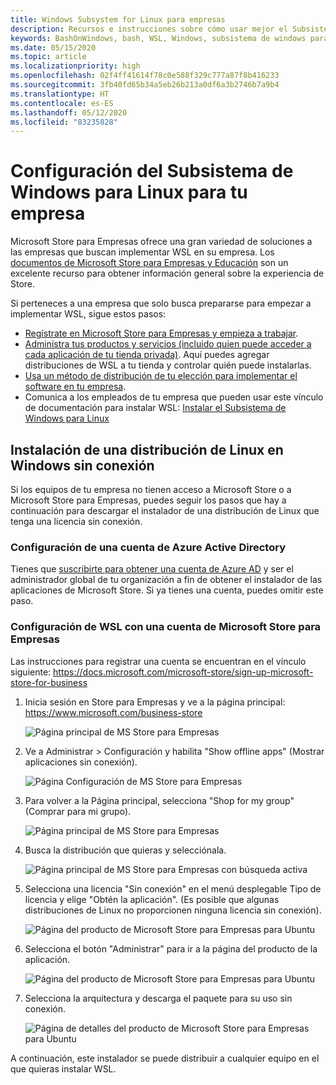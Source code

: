 ```yaml
---
title: Windows Subsystem for Linux para empresas
description: Recursos e instrucciones sobre cómo usar mejor el Subsistema de Windows para Linux en un entorno empresarial.
keywords: BashOnWindows, bash, WSL, Windows, subsistema de windows para linux, subsistemawindows, ubuntu, debian, suse, windows 10, empresa, implementación, sin conexión, empaquetado, almacenamiento, distribución, instalación, instalar
ms.date: 05/15/2020
ms.topic: article
ms.localizationpriority: high
ms.openlocfilehash: 02f4ff41614f78c0e588f329c777a87f8b416233
ms.sourcegitcommit: 3fb40fd65b34a5eb26b213a0df6a3b2746b7a9b4
ms.translationtype: HT
ms.contentlocale: es-ES
ms.lasthandoff: 05/12/2020
ms.locfileid: "83235828"
---
```

# <a name="set-up-windows-subsystem-for-linux-for-your-enterprise-company"></a>Configuración del Subsistema de Windows para Linux para tu empresa

Microsoft Store para Empresas ofrece una gran variedad de soluciones a las empresas que buscan implementar WSL en su empresa. Los [documentos de Microsoft Store para Empresas y Educación](https://docs.microsoft.com/microsoft-store/) son un excelente recurso para obtener información general sobre la experiencia de Store.

Si perteneces a una empresa que solo busca prepararse para empezar a implementar WSL, sigue estos pasos:

* [Regístrate en Microsoft Store para Empresas y empieza a trabajar](https://docs.microsoft.com/microsoft-store/sign-up-microsoft-store-for-business-overview).
* [Administra tus productos y servicios (incluido quien puede acceder a cada aplicación de tu tienda privada)](https://docs.microsoft.com/microsoft-store/manage-apps-microsoft-store-for-business-overview). Aquí puedes agregar distribuciones de WSL a tu tienda y controlar quién puede instalarlas.
* [Usa un método de distribución de tu elección para implementar el software en tu empresa](https://docs.microsoft.com/microsoft-store/distribute-apps-to-your-employees-microsoft-store-for-business).
* Comunica a los empleados de tu empresa que pueden usar este vínculo de documentación para instalar WSL: [Instalar el Subsistema de Windows para Linux](./install-win10.md)

## <a name="how-to-distribute-a-linux-distribution-on-windows-offline"></a>Instalación de una distribución de Linux en Windows sin conexión

Si los equipos de tu empresa no tienen acceso a Microsoft Store o a Microsoft Store para Empresas, puedes seguir los pasos que hay a continuación para descargar el instalador de una distribución de Linux que tenga una licencia sin conexión.

### <a name="set-up-an-azure-active-directory-account"></a>Configuración de una cuenta de Azure Active Directory

Tienes que [suscribirte para obtener una cuenta de Azure AD](https://docs.microsoft.com/azure/active-directory/fundamentals/sign-up-organization?WT.mc_id=windows-c9-niner) y ser el administrador global de tu organización a fin de obtener el instalador de las aplicaciones de Microsoft Store. Si ya tienes una cuenta, puedes omitir este paso.

### <a name="set-up-wsl-using-your-microsoft-store-for-business-account"></a>Configuración de WSL con una cuenta de Microsoft Store para Empresas

Las instrucciones para registrar una cuenta se encuentran en el vínculo siguiente: https://docs.microsoft.com/microsoft-store/sign-up-microsoft-store-for-business

1. Inicia sesión en Store para Empresas y ve a la página principal: https://www.microsoft.com/business-store

    ![Página principal de MS Store para Empresas](media/offlineinstallscreens/1-screen.png)

2. Ve a Administrar > Configuración y habilita "Show offline apps" (Mostrar aplicaciones sin conexión).

    ![Página Configuración de MS Store para Empresas](media/offlineinstallscreens/2-screen.png)

3. Para volver a la Página principal, selecciona "Shop for my group" (Comprar para mi grupo).

    ![Página principal de MS Store para Empresas](media/offlineinstallscreens/1-screen.png)

4. Busca la distribución que quieras y selecciónala.

    ![Página principal de MS Store para Empresas con búsqueda activa](media/offlineinstallscreens/3-screen.png)

5. Selecciona una licencia "Sin conexión" en el menú desplegable Tipo de licencia y elige "Obtén la aplicación". (Es posible que algunas distribuciones de Linux no proporcionen ninguna licencia sin conexión).

    ![Página del producto de Microsoft Store para Empresas para Ubuntu](media/offlineinstallscreens/4-screen.png)

6. Selecciona el botón "Administrar" para ir a la página del producto de la aplicación.

    ![Página del producto de Microsoft Store para Empresas para Ubuntu](media/offlineinstallscreens/5-screen.png)

7. Selecciona la arquitectura y descarga el paquete para su uso sin conexión.

    ![Página de detalles del producto de Microsoft Store para Empresas para Ubuntu](media/offlineinstallscreens/6-screen.png)

A continuación, este instalador se puede distribuir a cualquier equipo en el que quieras instalar WSL.

